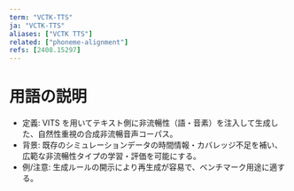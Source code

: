 ```yaml
---
term: "VCTK-TTS"
ja: "VCTK-TTS"
aliases: ["VCTK TTS"]
related: ["phoneme-alignment"]
refs: [2408.15297]
---
```


# 用語の説明
- 定義: VITS を用いてテキスト側に非流暢性（語・音素）を注入して生成した、自然性重視の合成非流暢音声コーパス。
- 背景: 既存のシミュレーションデータの時間情報・カバレッジ不足を補い、広範な非流暢性タイプの学習・評価を可能にする。
- 例/注意: 生成ルールの開示により再生成が容易で、ベンチマーク用途に適する。

